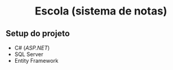 <h1 align="center"> Escola (sistema de notas) </h1>

## Setup do projeto
- C# (_ASP.NET_)
- SQL Server
- Entity Framework
